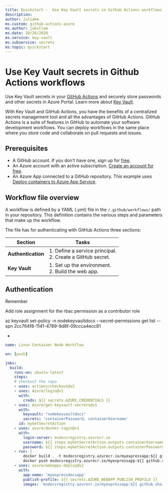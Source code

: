 ```yaml
---
title: Quickstart -  Use Key Vault secrets in Github Actions workflows
description: 
author: juliakm
ms.custom: github-actions-azure
ms.author: jukullam
ms.date: 10/26/2020
ms.service: key-vault
ms.subservice: secrets
ms.topic: quickstart
---
```


# Use Key Vault secrets in Github Actions workflows

Use Key Vault secrets in your [GitHub Actions](https://help.github.com/en/articles/about-github-actions) and securely store passwords and other secrets in Azure Portal. Learn more about [Key Vault](../general/overview.md). 

With Key Vault and GitHub Actions, you have the benefits of a centralized secrets management tool and all the advantages of GitHub Actions. GitHub Actions is a suite of features in GitHub to automate your software development workflows. You can deploy workflows in the same place where you store code and collaborate on pull requests and issues. 

## Prerequisites 
- A GitHub account. If you don't have one, sign up for [free](https://github.com/join).  
- An Azure account with an active subscription. [Create an account for free](https://azure.microsoft.com/free/?WT.mc_id=A261C142F).
- An Azure App connected to a GitHub repository. This example uses [Deploy containers to Azure App Service](https://docs.microsoft.com/azure/developer/javascript/tutorial-vscode-docker-node-01). 

## Workflow file overview

A workflow is defined by a YAML (.yml) file in the `/.github/workflows/` path in your repository. This definition contains the various steps and parameters that make up the workflow.

The file has for authenticating with GitHub Actions three sections:

|Section  |Tasks  |
|---------|---------|
|**Authentication** | 1. Define a service principal. <br /> 2. Create a GitHub secret. |
|**Key Vault** | 1. Set up the environment. <br /> 2. Build the web app. |

## Authentication


Remember

Add role assignment for the rbac permission as a contributor role 


az keyvault set-policy -n nodekeyvaultdocs --secret-permissions get list --spn 2cc764f8-1141-4789-9d8f-09ccca4ecc81


- 
```yaml
name: Linux Container Node Workflow

on: [push]

jobs:
  build:
    runs-on: ubuntu-latest
    steps:
    # checkout the repo
    - uses: actions/checkout@v2
    - uses: Azure/login@v1
      with:
        creds: ${{ secrets.AZURE_CREDENTIALS }}
    - uses: Azure/get-keyvault-secrets@v1
      with: 
        keyvault: "nodekeyvaultdocs"
        secrets: 'containerPassword, containerUsername'
      id: myGetSecretAction
    - uses: azure/docker-login@v1
      with:
        login-server: msdocsregistry.azurecr.io
        username: ${{ steps.myGetSecretAction.outputs.containerUsername }}
        password: ${{ steps.myGetSecretAction.outputs.containerPassword }}
    - run: |
        docker build . -t msdocsregistry.azurecr.io/myexpressapp:${{ github.sha }}
        docker push msdocsregistry.azurecr.io/myexpressapp:${{ github.sha }}     
    - uses: azure/webapps-deploy@v2
      with:
        app-name: 'myexpressdocsapp'
        publish-profile: ${{ secrets.AZURE_WEBAPP_PUBLISH_PROFILE }}
        images: 'msdocsregistry.azurecr.io/myexpressapp:${{ github.sha }}'

```